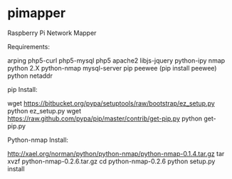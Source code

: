 pimapper
========

Raspberry Pi Network Mapper

Requirements:

arping
php5-curl
php5-mysql
php5
apache2
libjs-jquery
python-ipy
nmap
python 2.X
python-nmap
mysql-server
pip
peewee (pip install peewee)
python netaddr

pip Install:

wget https://bitbucket.org/pypa/setuptools/raw/bootstrap/ez_setup.py
python ez_setup.py
wget https://raw.github.com/pypa/pip/master/contrib/get-pip.py
python get-pip.py

Python-nmap Install:

http://xael.org/norman/python/python-nmap/python-nmap-0.1.4.tar.gz
tar xvzf python-nmap-0.2.6.tar.gz
cd python-nmap-0.2.6
python setup.py install
